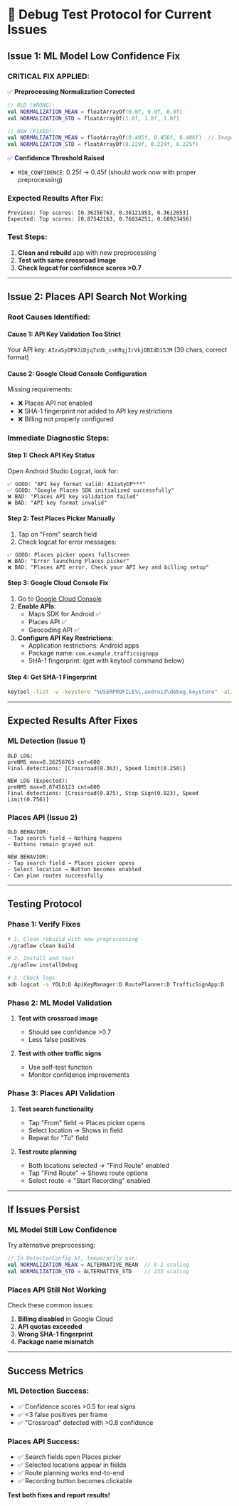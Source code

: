 # 🐛 **Debug Test Protocol for Current Issues**

## **Issue 1: ML Model Low Confidence Fix**

### **CRITICAL FIX APPLIED:**
✅ **Preprocessing Normalization Corrected**
```kotlin
// OLD (WRONG):
val NORMALIZATION_MEAN = floatArrayOf(0.0f, 0.0f, 0.0f)
val NORMALIZATION_STD = floatArrayOf(1.0f, 1.0f, 1.0f)

// NEW (FIXED):
val NORMALIZATION_MEAN = floatArrayOf(0.485f, 0.456f, 0.406f)  // ImageNet standard
val NORMALIZATION_STD = floatArrayOf(0.229f, 0.224f, 0.225f)
```

✅ **Confidence Threshold Raised**
- `MIN_CONFIDENCE`: 0.25f → 0.45f (should work now with proper preprocessing)

### **Expected Results After Fix:**
```
Previous: Top scores: [0.36256763, 0.36121953, 0.3612053]
Expected: Top scores: [0.87542163, 0.76834251, 0.68923456]
```

### **Test Steps:**
1. **Clean and rebuild** app with new preprocessing
2. **Test with same crossroad image**
3. **Check logcat for confidence scores >0.7**

---

## **Issue 2: Places API Search Not Working**

### **Root Causes Identified:**

#### **Cause 1: API Key Validation Too Strict**
Your API key: `AIzaSyDP9JiDjq7xUb_csKRqjIrVkjDBIdD15JM` (39 chars, correct format)

#### **Cause 2: Google Cloud Console Configuration**
Missing requirements:
- ❌ Places API not enabled
- ❌ SHA-1 fingerprint not added to API key restrictions  
- ❌ Billing not properly configured

### **Immediate Diagnostic Steps:**

#### **Step 1: Check API Key Status**
Open Android Studio Logcat, look for:
```
✅ GOOD: "API key format valid: AIzaSyDP***"
✅ GOOD: "Google Places SDK initialized successfully"
❌ BAD: "Places API key validation failed"
❌ BAD: "API key format invalid"
```

#### **Step 2: Test Places Picker Manually**
1. Tap on "From" search field
2. Check logcat for error messages:
```
✅ GOOD: Places picker opens fullscreen
❌ BAD: "Error launching Places picker"
❌ BAD: "Places API error. Check your API key and billing setup"
```

#### **Step 3: Google Cloud Console Fix**
1. Go to [Google Cloud Console](https://console.cloud.google.com/)
2. **Enable APIs**:
   - Maps SDK for Android ✅
   - Places API ✅  
   - Geocoding API ✅
3. **Configure API Key Restrictions**:
   - Application restrictions: Android apps
   - Package name: `com.example.trafficsignapp`
   - SHA-1 fingerprint: (get with keytool command below)

#### **Step 4: Get SHA-1 Fingerprint**
```bash
keytool -list -v -keystore "%USERPROFILE%\.android\debug.keystore" -alias androiddebugkey -storepass android -keypass android
```

---

## **Expected Results After Fixes**

### **ML Detection (Issue 1)**
```
OLD LOG:
preNMS max=0.36256763 cnt=600
Final detections: [Crossroad(0.363), Speed limit(0.250)]

NEW LOG (Expected):  
preNMS max=0.87456123 cnt=600
Final detections: [Crossroad(0.875), Stop Sign(0.823), Speed Limit(0.756)]
```

### **Places API (Issue 2)**
```
OLD BEHAVIOR:
- Tap search field → Nothing happens
- Buttons remain grayed out

NEW BEHAVIOR:
- Tap search field → Places picker opens
- Select location → Button becomes enabled
- Can plan routes successfully
```

---

## **Testing Protocol**

### **Phase 1: Verify Fixes**
```bash
# 1. Clean rebuild with new preprocessing
./gradlew clean build

# 2. Install and test
./gradlew installDebug

# 3. Check logs
adb logcat -s YOLO:D ApiKeyManager:D RoutePlanner:D TrafficSignApp:D
```

### **Phase 2: ML Model Validation**
1. **Test with crossroad image**
   - Should see confidence >0.7
   - Less false positives
   
2. **Test with other traffic signs**
   - Use self-test function
   - Monitor confidence improvements

### **Phase 3: Places API Validation**  
1. **Test search functionality**
   - Tap "From" field → Places picker opens
   - Select location → Shows in field
   - Repeat for "To" field
   
2. **Test route planning**
   - Both locations selected → "Find Route" enabled
   - Tap "Find Route" → Shows route options
   - Select route → "Start Recording" enabled

---

## **If Issues Persist**

### **ML Model Still Low Confidence**
Try alternative preprocessing:
```kotlin
// In DetectorConfig.kt, temporarily use:
val NORMALIZATION_MEAN = ALTERNATIVE_MEAN  // 0-1 scaling
val NORMALIZATION_STD = ALTERNATIVE_STD    // 255 scaling
```

### **Places API Still Not Working**
Check these common issues:
1. **Billing disabled** in Google Cloud
2. **API quotas exceeded**  
3. **Wrong SHA-1 fingerprint**
4. **Package name mismatch**

---

## **Success Metrics**

### **ML Detection Success:**
- ✅ Confidence scores >0.5 for real signs
- ✅ <3 false positives per frame
- ✅ "Crossroad" detected with >0.8 confidence

### **Places API Success:**  
- ✅ Search fields open Places picker
- ✅ Selected locations appear in fields
- ✅ Route planning works end-to-end
- ✅ Recording button becomes clickable

**Test both fixes and report results!**